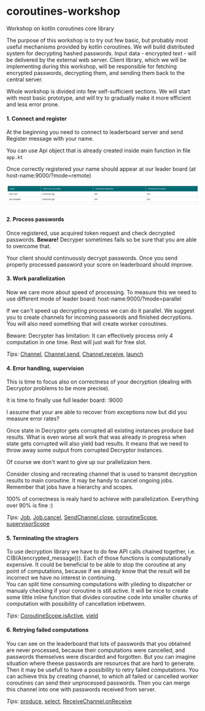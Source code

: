 coroutines-workshop
=============

Workshop on kotlin coroutines core library

The purpose of this workshop is to try out few basic, but probably most useful mechanisms provided by kotlin coroutines.
We will build distributed system for decrypting hashed passwords. Input data - encrypted text - will be delivered by the external web server. Client library, which we will be implementing during this workshop, will be responsible for fetching encrypted passwords, decrypting them, and sending them back to the central server.


Whole workshop is divided into few self-sufficient sections. We will start with most basic prototype, and will try to gradually make it more efficient and less error prone.

#### 1. Connect and register

At the beginning you need to connect to leaderboard server and send Register message with your name.

You can use Api object that is already created inside main function in file `app.kt`

Once correctly registered your name should appear at our leader board (at host-name:9000/?mode=remote)

![](leaderboard.png)

#### 2. Process passwords

Once registered, use acquired token request and check decrypted passwords. **Beware!** Decryper sometimes fails so be sure that you are able to overcome that.

Your client should continuously decrypt passwords. Once you send properly processed password your score on leaderboard should improve.

#### 3. Work parallelization

Now we care more about speed of processing. To measure this we need to use different mode of leader board: host-name:9000/?mode=parallel

If we can't speed up decrypting process we can do it parallel. We suggest you to create channels for incoming passwords and finished decryptions. You will also need something that will create worker coroutines. 

Beware: Decrypter has limitation: It can effectively process only 4 computation in one time. Rest will just wait for free slot.

*Tips:* [Channel](https://kotlin.github.io/kotlinx.coroutines/kotlinx-coroutines-core/kotlinx.coroutines.experimental.channels/-channel.html), [Channel.send](https://kotlin.github.io/kotlinx.coroutines/kotlinx-coroutines-core/kotlinx.coroutines.experimental.channels/-send-channel/send.html), [Channel.receive](https://kotlin.github.io/kotlinx.coroutines/kotlinx-coroutines-core/kotlinx.coroutines.experimental.channels/-receive-channel/receive.html), [launch](https://kotlin.github.io/kotlinx.coroutines/kotlinx-coroutines-core/kotlinx.coroutines.experimental/launch.html)

#### 4. Error handling, supervision

This is time to focus also on correctness of your decryption (dealing with Decryptor problems to be more precise).

It is time to finally use full leader board: <host-name>:9000

I assume that your are able to recover from exceptions now but did you measure error rates?

Once state in Decryptor gets corrupted all existing instances produce bad results. 
What is even worse all work that was already in progress when state gets corrupted will also yield bad results.
It means that we need to throw away some output from corrupted Decryptor instances. 

Of course we don't want to give up our prallelizaion here.

Consider closing and recreating channel that is used to transmit decryption results to main coroutine. It may be handy to cancel ongoing jobs. Remember that jobs have a hierarchy and scopes.

100% of correctness is realy hard to achieve with parallelization. Everything over 90% is fine :)

*Tips:* [Job](https://kotlin.github.io/kotlinx.coroutines/kotlinx-coroutines-core/kotlinx.coroutines.experimental/-job.html), [Job.cancel](https://kotlin.github.io/kotlinx.coroutines/kotlinx-coroutines-core/kotlinx.coroutines.experimental/kotlin.coroutines.experimental.-coroutine-context/cancel.html), [SendChannel.close](https://kotlin.github.io/kotlinx.coroutines/kotlinx-coroutines-core/kotlinx.coroutines.experimental.channels/-send-channel/close.html), [coroutineScope](https://kotlin.github.io/kotlinx.coroutines/kotlinx-coroutines-core/kotlinx.coroutines/coroutine-scope.html), [supervisorScope](https://kotlin.github.io/kotlinx.coroutines/kotlinx-coroutines-core/kotlinx.coroutines/supervisor-scope.html)

#### 5. Terminating the straglers

To use decryption library we have to do few API calls chained together, i.e. C(B(A(encrypted_message))). Each of those functions is computationally expensive. It could be beneficial to be able to stop the coroutine at any point of computations, because if we already know that the result will be incorrect we have no interest in continuing.  
You can split time consuming computations with yileding to dispatcher or manualy checking if your coroutine is still active. It will be nice to create some little inline function that divides coroutine code into smaller chunks of computation with possibility of cancellation inbetween.

*Tips:* [CoroutineScope.isActive](https://kotlin.github.io/kotlinx.coroutines/kotlinx-coroutines-core/kotlinx.coroutines.experimental/-coroutine-scope/is-active.html), [yield](https://kotlin.github.io/kotlinx.coroutines/kotlinx-coroutines-core/kotlinx.coroutines.experimental/yield.html)


#### 6. Retrying failed computations
You can see on the leaderboard that lots of passwords that you obtained are never processed, because their computations were cancelled, and passwords themselves were discarded and forgotten. But you can imagine situation where theese passwords are resources that are hard to generate. Then it may be usefull to have a possibility to retry failed computations. You can achieve this by creating channel, to which all failed or cancelled worker coroutines can send their unprocessed passwords. Then you can merge this channel into one with passwords received from server.

*Tips:* [produce](https://kotlin.github.io/kotlinx.coroutines/kotlinx-coroutines-core/kotlinx.coroutines.experimental.channels/produce.html), [select](https://kotlin.github.io/kotlinx.coroutines/kotlinx-coroutines-core/kotlinx.coroutines.experimental.selects/select.html), [ReceiveChannel.onReceive](https://kotlin.github.io/kotlinx.coroutines/kotlinx-coroutines-core/kotlinx.coroutines.experimental.channels/-receive-channel/on-receive.html)
